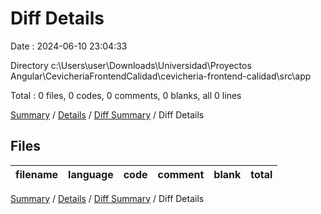 # Diff Details

Date : 2024-06-10 23:04:33

Directory c:\\Users\\user\\Downloads\\Universidad\\Proyectos Angular\\CevicheriaFrontendCalidad\\cevicheria-frontend-calidad\\src\\app

Total : 0 files,  0 codes, 0 comments, 0 blanks, all 0 lines

[Summary](results.md) / [Details](details.md) / [Diff Summary](diff.md) / Diff Details

## Files
| filename | language | code | comment | blank | total |
| :--- | :--- | ---: | ---: | ---: | ---: |

[Summary](results.md) / [Details](details.md) / [Diff Summary](diff.md) / Diff Details